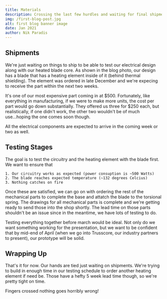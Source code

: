 ```yaml
---
title: Materials
description: Crossing the last few hurdles and waiting for final shipments before testing.
img: /first-blog-post.jpg
alt: first blog banner image
date: Jan 2021
author: Nik Paradis
---
```


## Shipments

We're just waiting on things to ship to be able to test our electrical design along with our heated blade core. As shown in the blog photo, our design has a blade that has a heating element inside of it (behind thermal shielding). The element was ordered in late December and we're expecing to receive the part within the next two weeks. 

It's one of our most expensive part coming in at $500. Fortunately, like everything in manufacturing, if we were to make more units, the cost per part would go down substantially. They offered us three for $250 each, but realistically, if one didn't work, the other two wouldn't be of much use...hoping the one comes soon though.

All the electrical components are expected to arrive in the coming week or two as well.

## Testing Stages
The goal is to test the circuitry and the heating element with the blade first. We want to ensure that

    1. Our circuitry works as expected (power consuption is ~500 Watts)
    2. The blade reaches expected temperature (~132 degrees Celcius)
    3. Nothing catches on fire

Once these are satisfied, we can go on with ordering the rest of the mechanical parts to complete the base and attatch the blade to the torsional spring. The drawings for all mechanical parts is complete and we're getting ready to send those into the shop shortly. The lead time on those parts shouldn't be an issue since in the meantime, we have lots of testing to do.

Testing everything together before march would be ideal. Not only do we want something working for the presentation, but we want to be confident that by mid-end of April (when we go into Trusscore, our industry partners to present), our prototype will be solid.

## Wrapping Up
That's it for now. Our hands are tied just waiting on shipments. We're trying to build in enough time in our testing schedule to order another heating element if need be. Those have a hefty 5 week lead time though, so we're pretty tight on time.

Fingers crossed nothing goes horribly wrong!